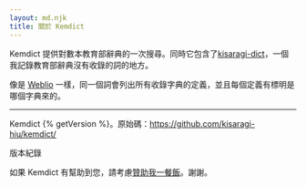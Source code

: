 ```yaml
---
layout: md.njk
title: 關於 Kemdict
---
```


Kemdict 提供對數本教育部辭典的一次搜尋。同時它包含了[kisaragi-dict](/dict-kisaragi)，一個我記錄教育部辭典沒有收錄的詞的地方。

像是 [Weblio](https://weblio.jp/) 一樣，同一個詞會列出所有收錄字典的定義，並且每個定義有標明是哪個字典來的。

---

Kemdict {% getVersion %}。原始碼：<https://github.com/kisaragi-hiu/kemdict/>

版本紀錄

如果 Kemdict 有幫助到您，請考慮[贊助我一餐飯](https://www.buymeacoffee.com/kisaragihiu)。謝謝。
